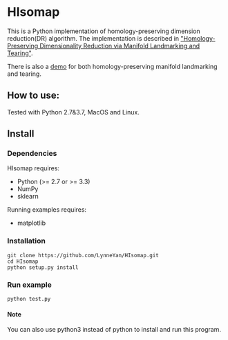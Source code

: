 # HIsomap

This is a Python implementation of homology-preserving dimension reduction(DR) algorithm. The implementation is described in ["Homology-Preserving Dimensionality Reduction via Manifold Landmarking and Tearing"](https://arxiv.org/pdf/1806.08460.pdf).

There is also a [demo](https://github.com/LynneYan/HomologyDR_Tearing) for both homology-preserving manifold landmarking and tearing.

## How to use:

Tested with Python 2.7&3.7, MacOS and Linux.

## Install

### Dependencies

HIsomap requires:

  - Python (>= 2.7 or >= 3.3)
  - NumPy
  - sklearn

Running examples requires:

  - matplotlib


### Installation

```
git clone https://github.com/LynneYan/HIsomap.git
cd HIsomap
python setup.py install
```

### Run example
```
python test.py
```

#### Note

You can also use python3 instead of python to install and run this program.

